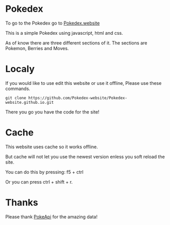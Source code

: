 # Pokedex 

To go to the Pokedex go to [Pokedex.website](https://pokedex.website/)


 This is a simple Pokedex using javascript, html and css.

 As of know there are three different sections of it.
 The sections are Pokemon, Berries and Moves.


# Localy

If you would like to use edit this website or use it offline, Please use these commands.

```
git clone https://github.com/Pokedex-website/Pokedex-website.github.io.git
```
There you go you have the code for the site!


# Cache

This website uses cache so it works offline. 

But cache will not let you use the newest version enless you soft reload the site.

You can do this by pressing:
f5 + ctrl

Or you can press ctrl + shift + r.


 # Thanks

 Please thank
 [PokeApi](https://pokeapi.co/) for the amazing data!
